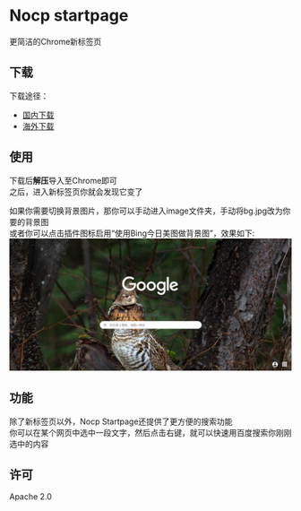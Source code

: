 # Nocp startpage
更简洁的Chrome新标签页

## 下载
下载途径：
- [国内下载](https://tool.misakal.xyz/crx/startpage.crx)
- [海外下载](https://github.com/NriotHrreion/tools/releases)

## 使用
下载后**解压**导入至Chrome即可
<br>
之后，进入新标签页你就会发现它变了

如果你需要切换背景图片，那你可以手动进入image文件夹，手动将bg.jpg改为你要的背景图
<br>
或者你可以点击插件图标启用“使用Bing今日美图做背景图”，效果如下:
<br>
![page.png](https://raw.githubusercontent.com/NriotHrreion/Nocp-startpage/master/image/page.png)

## 功能
除了新标签页以外，Nocp Startpage还提供了更方便的搜索功能
<br>
你可以在某个网页中选中一段文字，然后点击右键，就可以快速用百度搜索你刚刚选中的内容

## 许可
Apache 2.0
